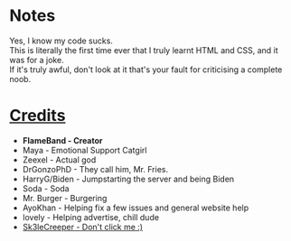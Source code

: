 # Notes
Yes, I know my code sucks.   
This is literally the first time ever that I truly learnt HTML and CSS, and it was for a joke.   
If it's truly awful, don't look at it that's your fault for criticising a complete noob.   

# [Credits](http://sus.fries.pics)
- **FlameBand - Creator**
- Maya - Emotional Support Catgirl
- Zeexel - Actual god
- DrGonzoPhD - They call him, Mr. Fries.
- HarryG/Biden - Jumpstarting the server and being Biden
- Soda - Soda
- Mr. Burger - Burgering
- AyoKhan - Helping fix a few issues and general website help
- lovely - Helping advertise, chill dude
- [Sk3leCreeper - Don't click me :)](https://www.youtube.com/watch?v=gkTb9GP9lVI)

